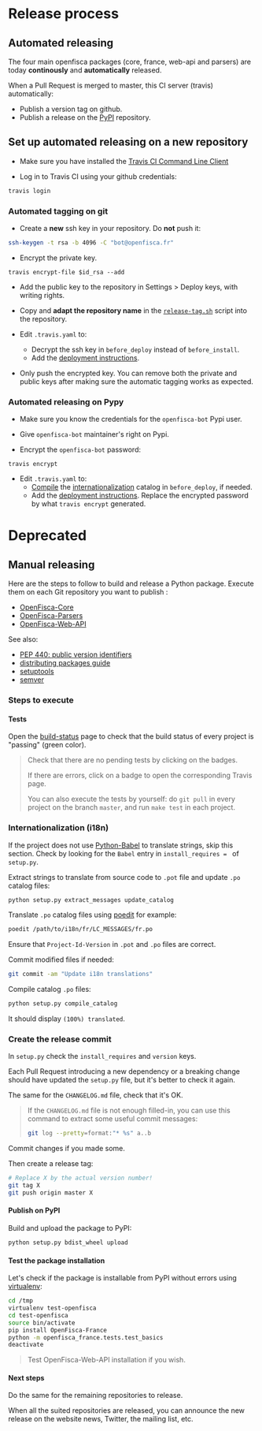 # Release process

## Automated releasing

The four main openfisca packages (core, france, web-api and parsers) are today **continously** and **automatically** released.

When a Pull Request is merged to master, this CI server (travis) automatically:

- Publish a version tag on github.
- Publish a release on the [PyPI](https://pypi.python.org/pypi) repository.


## Set up automated releasing on a new repository

* Make sure you have installed the [Travis CI Command Line Client](https://github.com/travis-ci/travis.rb)

* Log in to Travis CI using your github credentials:
```sh
travis login
```
### Automated tagging on git

* Create a **new** ssh key in your repository. Do **not** push it:
```sh
ssh-keygen -t rsa -b 4096 -C "bot@openfisca.fr"
```

* Encrypt the private key.
```
travis encrypt-file $id_rsa --add
```

* Add the public key to the repository in Settings > Deploy keys, with writing rights.

* Copy and **adapt the repository name** in the [`release-tag.sh`](https://github.com/openfisca/openfisca-france/blob/master/release-tag.sh) script into the repository.

* Edit `.travis.yaml` to:
    * Decrypt the ssh key in `before_deploy` instead of `before_install`.
    * Add the [deployment instructions](https://github.com/openfisca/openfisca-france/blob/4.0.0/.travis.yml#L19).


* Only push the encrypted key. You can remove both the private and public keys after making sure the automatic tagging works as expected.

### Automated releasing on Pypy

* Make sure you know the credentials for the `openfisca-bot` Pypi user.

* Give `openfisca-bot` maintainer's right on Pypi.

* Encrypt the `openfisca-bot` password:
```
travis encrypt
```

* Edit `.travis.yaml` to:
    * [Compile](https://github.com/openfisca/openfisca-core/blob/2.0.1/.travis.yml#L21) the [internationalization]() catalog in `before_deploy`, if needed.
    * Add the [deployment instructions](https://github.com/openfisca/openfisca-core/blob/2.0.1/.travis.yml#L30). Replace the encrypted password by what `travis encrypt` generated.


# Deprecated

## Manual releasing

Here are the steps to follow to build and release a Python package.
Execute them on each Git repository you want to publish :

* [OpenFisca-Core](https://github.com/openfisca/openfisca-core)
* [OpenFisca-Parsers](https://github.com/openfisca/openfisca-parsers)
* [OpenFisca-Web-API](https://github.com/openfisca/openfisca-web-api)

See also:

* [PEP 440: public version identifiers](http://legacy.python.org/dev/peps/pep-0440/#public-version-identifiers)
* [distributing packages guide](https://python-packaging-user-guide.readthedocs.org/en/latest/distributing.html)
* [setuptools](https://pythonhosted.org/setuptools/setuptools.html)
* [semver](http://semver.org/)

### Steps to execute

#### Tests

Open the [build-status](http://www.openfisca.fr/build-status) page to check that the build status of every project is "passing" (green color).

> Check that there are no pending tests by clicking on the badges.
>
> If there are errors, click on a badge to open the corresponding Travis page.
>
> You can also execute the tests by yourself: do `git pull` in every project on the branch `master`, and run `make test` in each project.

### Internationalization (i18n)

If the project does not use [Python-Babel](http://babel.pocoo.org/) to translate strings, skip this section. Check by looking for the `Babel` entry in `install_requires = ` of `setup.py`.

Extract strings to translate from source code to `.pot` file and update `.po` catalog files:

```bash
python setup.py extract_messages update_catalog
```

Translate `.po` catalog files using [poedit](https://poedit.net/) for example:

```bash
poedit /path/to/i18n/fr/LC_MESSAGES/fr.po
```

Ensure that `Project-Id-Version` in `.pot` and `.po` files are correct.

Commit modified files if needed:

```bash
git commit -am "Update i18n translations"
```

Compile catalog `.po` files:

```bash
python setup.py compile_catalog
```

It should display `(100%) translated`.

### Create the release commit

In `setup.py` check the `install_requires` and `version` keys.

Each Pull Request introducing a new dependency or a breaking change should have updated the `setup.py` file, but it's better to check it again.

The same for the `CHANGELOG.md` file, check that it's OK.

> If the `CHANGELOG.md` file is not enough filled-in, you can use this command to extract some useful commit messages:
> ```bash
> git log --pretty=format:"* %s" a..b
> ```

Commit changes if you made some.

Then create a release tag:

```bash
# Replace X by the actual version number!
git tag X
git push origin master X
```

#### Publish on PyPI

Build and upload the package to PyPI:

```bash
python setup.py bdist_wheel upload
```

#### Test the package installation

Let's check if the package is installable from PyPI without errors
using [virtualenv](https://virtualenv.pypa.io/en/latest/):

```bash
cd /tmp
virtualenv test-openfisca
cd test-openfisca
source bin/activate
pip install OpenFisca-France
python -m openfisca_france.tests.test_basics
deactivate
```

> Test OpenFisca-Web-API installation if you wish.

#### Next steps

Do the same for the remaining repositories to release.

When all the suited repositories are released, you can announce the new release on the website news, Twitter, the mailing list, etc.

